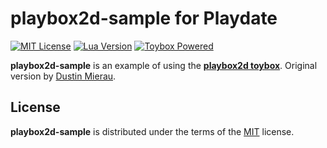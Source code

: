 # playbox2d-sample for Playdate

[![MIT License](https://img.shields.io/github/license/DidierMalenfant/playbox2d-sample)](https://spdx.org/licenses/MIT.html) [![Lua Version](https://img.shields.io/badge/Lua-5.4-yellowgreen)](https://lua.org) [![Toybox Powered](https://img.shields.io/badge/toybox.py-powered-orange)](https://toyboxpy.io)

**playbox2d-sample** is an example of using the [**playbox2d toybox**](https://github.com/DidierMalenfant/playbox2d). Original version by [Dustin Mierau](https://github.com/mierau).

## License

**playbox2d-sample** is distributed under the terms of the [MIT](https://spdx.org/licenses/MIT.html) license.
